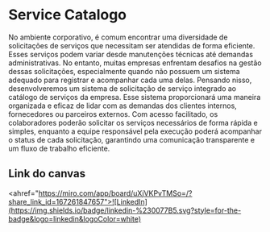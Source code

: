 # Service Catalogo

No ambiente corporativo, é comum encontrar uma diversidade de solicitações de serviços que necessitam ser atendidas de forma eficiente. Esses serviços podem variar desde manutenções técnicas até demandas administrativas. No entanto, muitas empresas enfrentam desafios na gestão dessas solicitações, especialmente quando não possuem um sistema adequado para registrar e acompanhar cada uma delas.
Pensando nisso, desenvolveremos um sistema de solicitação de serviço integrado ao catálogo de serviços da empresa. Esse sistema proporcionará uma maneira organizada e eficaz de lidar com as demandas dos clientes internos, fornecedores ou parceiros externos. Com acesso facilitado, os colaboradores poderão solicitar os serviços necessários de forma rápida e simples, enquanto a equipe responsável pela execução poderá acompanhar o status de cada solicitação, garantindo uma comunicação transparente e um fluxo de trabalho eficiente.


## Link do canvas
<ahref="https://miro.com/app/board/uXjVKPvTMSo=/?share_link_id=167261847657">![LinkedIn](https://img.shields.io/badge/linkedin-%230077B5.svg?style=for-the-badge&logo=linkedin&logoColor=white)
